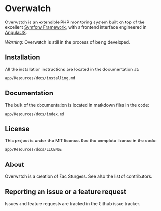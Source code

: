 Overwatch
=========

Overwatch is an extensible PHP monitoring system built on top of the excellent [Symfony Framework](https://github.com/symfony/symfony-standard), with a frontend interface engineered in [AngularJS](https://angularjs.org/).

*Warning:* Overwatch is still in the process of being developed.

Installation
------------

All the installation instructions are located in the documentation at:

    app/Resources/docs/installing.md

Documentation
-------------

The bulk of the documentation is located in markdown files in the code:

    app/Resources/docs/index.md

License
-------

This project is under the MIT license. See the complete license in the code:

    app/Resources/docs/LICENSE

About
-----

Overwatch is a creation of Zac Sturgess.
See also the list of contributors.

Reporting an issue or a feature request
---------------------------------------

Issues and feature requests are tracked in the Github issue tracker.
